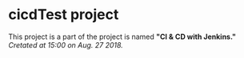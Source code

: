 <h1> cicdTest project </h1>
This project is a part of the project is named <B>"CI & CD with Jenkins."</B><br>
<I>Cretated at 15:00 on Aug. 27 2018.</I>

